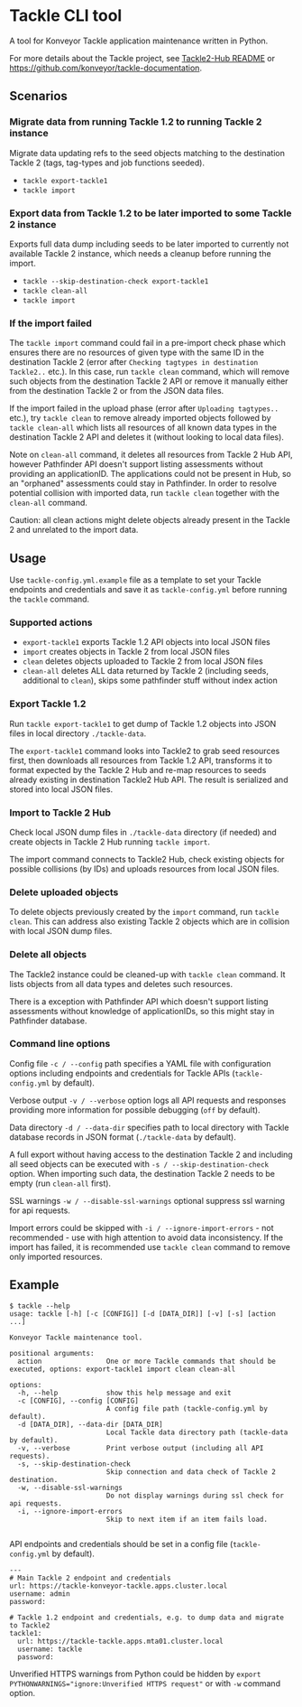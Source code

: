 # Tackle CLI tool

A tool for Konveyor Tackle application maintenance written in Python.

For more details about the Tackle project, see [Tackle2-Hub README](https://github.com/konveyor/tackle2-hub) or https://github.com/konveyor/tackle-documentation.

## Scenarios

### Migrate data from running Tackle 1.2 to running Tackle 2 instance

Migrate data updating refs to the seed objects matching to the destination Tackle 2 (tags, tag-types and job functions seeded).

- ```tackle export-tackle1```
- ```tackle import```

### Export data from Tackle 1.2 to be later imported to some Tackle 2 instance

Exports full data dump including seeds to be later imported to currently not available Tackle 2 instance, which needs a cleanup before running the import.

- ```tackle --skip-destination-check export-tackle1```
- ```tackle clean-all```
- ```tackle import```

### If the import failed

The ```tackle import``` command could fail in a pre-import check phase which ensures there are no resources of given type with the same ID in the destination Tackle 2 (error after ```Checking tagtypes in destination Tackle2..``` etc.). In this case, run ```tackle clean``` command, which will remove such objects from the destination Tackle 2 API or remove it manually either from the destination Tackle 2 or from the JSON data files.

If the import failed in the upload phase (error after ```Uploading tagtypes..``` etc.), try  ```tackle clean``` to remove already imported objects followed by  ```tackle clean-all``` which lists all resources of all known data types in the destination Tackle 2 API and deletes it (without looking to local data files).

Note on ```clean-all``` command, it deletes all resources from Tackle 2 Hub API, however Pathfinder API doesn't support listing assessments without providing an applicationID. The applications could not be present in Hub, so an "orphaned" assessments could stay in Pathfinder. In order to resolve potential collision with imported data, run  ```tackle clean``` together with the ```clean-all``` command.

Caution: all clean actions might delete objects already present in the Tackle 2 and unrelated to the import data.

## Usage

Use ```tackle-config.yml.example``` file as a template to set your Tackle endpoints and credentials and save it as ```tackle-config.yml``` before running the ```tackle``` command.

### Supported actions
- ```export-tackle1``` exports Tackle 1.2 API objects into local JSON files
- ```import``` creates objects in Tackle 2 from local JSON files
- ```clean``` deletes objects uploaded to Tackle 2 from local JSON files
- ```clean-all``` deletes ALL data returned by Tackle 2 (including seeds, additional to ```clean```), skips some pathfinder stuff without index action

### Export Tackle 1.2

Run ```tackle export-tackle1``` to get dump of Tackle 1.2 objects into JSON files in local directory ```./tackle-data```.

The ```export-tackle1``` command looks into Tackle2 to grab seed resources first, then downloads all resources from Tackle 1.2 API, transforms it to format expected by the Tackle 2 Hub and re-map resources to seeds already existing in destination Tackle2 Hub API. The result is serialized and stored into local JSON files.

### Import to Tackle 2 Hub

Check local JSON dump files in ```./tackle-data``` directory (if needed) and create objects in Tackle 2 Hub running ```tackle import```.

The import command connects to Tackle2 Hub, check existing objects for possible collisions (by IDs) and uploads resources from local JSON files.

### Delete uploaded objects

To delete objects previously created by the ```import``` command, run ```tackle clean```. This can address also existing Tackle 2 objects which are in collision with local JSON dump files.

### Delete all objects

The Tackle2 instance could be cleaned-up with ```tackle clean``` command. It lists objects from all data types and deletes such resources.

There is a exception with Pathfinder API which doesn't support listing assessments without knowledge of applicationIDs, so this might stay in Pathfinder database.

### Command line options

Config file ```-c / --config``` path specifies a YAML file with configuration options including endpoints and credentials for Tackle APIs (```tackle-config.yml``` by default).

Verbose output ```-v / --verbose``` option logs all API requests and responses providing more information for possible debugging (```off``` by default).

Data directory ```-d / --data-dir``` specifies path to local directory with Tackle database records in JSON format (```./tackle-data``` by default).

A full export without having access to the destination Tackle 2 and including all seed objects can be executed with ```-s / --skip-destination-check``` option. When importing such data, the destination Tackle 2 needs to be empty (run ```clean-all``` first).

SSL warnings ```-w / --disable-ssl-warnings``` optional suppress ssl warning for api requests.

Import errors could be skipped with ``` -i / --ignore-import-errors ``` -  not recommended - use with high attention to avoid data inconsistency. If the import has failed, it is recommended use ```tackle clean``` command to remove only imported resources.

## Example

```
$ tackle --help
usage: tackle [-h] [-c [CONFIG]] [-d [DATA_DIR]] [-v] [-s] [action ...]

Konveyor Tackle maintenance tool.

positional arguments:
  action                One or more Tackle commands that should be executed, options: export-tackle1 import clean clean-all

options:
  -h, --help            show this help message and exit
  -c [CONFIG], --config [CONFIG]
                        A config file path (tackle-config.yml by default).
  -d [DATA_DIR], --data-dir [DATA_DIR]
                        Local Tackle data directory path (tackle-data by default).
  -v, --verbose         Print verbose output (including all API requests).
  -s, --skip-destination-check
                        Skip connection and data check of Tackle 2 destination.
  -w, --disable-ssl-warnings
                        Do not display warnings during ssl check for api requests.
  -i, --ignore-import-errors
                        Skip to next item if an item fails load.


```

API endpoints and credentials should be set in a config file (```tackle-config.yml``` by default).

```
---
# Main Tackle 2 endpoint and credentials
url: https://tackle-konveyor-tackle.apps.cluster.local
username: admin
password:

# Tackle 1.2 endpoint and credentials, e.g. to dump data and migrate to Tackle2
tackle1:
  url: https://tackle-tackle.apps.mta01.cluster.local
  username: tackle
  password:

```

Unverified HTTPS warnings from Python could be hidden by ```export PYTHONWARNINGS="ignore:Unverified HTTPS request"``` or with ```-w``` command option.

